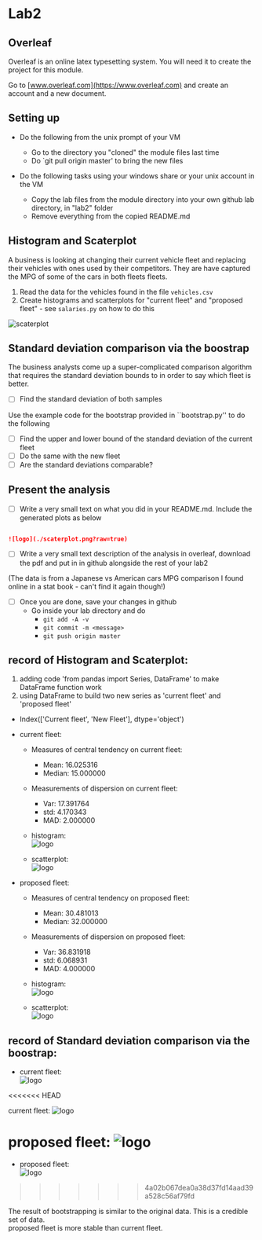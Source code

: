 # Lab2

## Overleaf

Overleaf is an online latex typesetting system. You will need it to create the project for this module. 

Go to [www.overleaf.com](https://www.overleaf.com) and create an account and a new document.

## Setting up 
* Do the following from the unix prompt of your VM
	* Go to the directory you "cloned" the module files last time
	* Do `git pull origin master' to bring the new files

* Do the following tasks using your windows share or your unix account in the VM	
	* Copy the lab files from the module directory into your own github lab directory, in "lab2" folder
	* Remove everything from the copied README.md

## Histogram and Scaterplot

A business is looking at changing their current vehicle fleet and replacing their vehicles with ones used by their competitors. They are have captured the MPG of some of the cars in both fleets fleets.


1. Read the data for the vehicles found in the file `vehicles.csv`
2. Create histograms and scatterplots for "current fleet" and "proposed fleet" - see `salaries.py` on how to do this

![scaterplot](./scaterplot.png?raw=true)

## Standard deviation comparison via the boostrap

The business analysts come up a super-complicated comparison algorithm that requires the standard deviation bounds to in order to say which fleet is better. 

- [ ] Find the standard deviation of both samples


Use the example code for the bootstrap provided in ``bootstrap.py'' to do the following
- [ ] Find the upper and lower bound of the standard deviation of the current fleet
- [ ] Do the same with the new fleet
- [ ] Are the standard deviations comparable? 

## Present the analysis

- [ ] Write a very small text on what you did in your README.md. Include the generated plots as below 

~~~markdown

![logo](./scaterplot.png?raw=true)


~~~

- [ ] Write a very small text description of the analysis in overleaf, download the pdf and put in in github alongside the rest of your lab2 

(The data is from a Japanese vs American cars MPG comparison I found online in a stat book - can't find it again though!)

- [ ] Once you are done, save your changes in github
	* Go inside your lab directory and do 
      * ``git add -A -v``
      * ``git commit -m <message>``
      * ``git push origin master``


## record of Histogram and Scaterplot:

1. adding code 'from pandas import Series, DataFrame' to make DataFrame function work
2. using DataFrame to build two new series as 'current fleet' and 'proposed fleet'

* Index(['Current fleet', 'New Fleet'], dtype='object')  
* current fleet:  
	* Measures of central tendency on current fleet:   
		* Mean: 16.025316  
		* Median: 15.000000  
	* Measurements of dispersion on current fleet:  
		* Var: 17.391764  
		* std: 4.170343  
		* MAD: 2.000000  
	* histogram:  
![logo](./current_fleet_histogram.png?raw=true)  

	* scatterplot:  
![logo](./current_fleet_plot.png?raw=true)  

* proposed fleet:  
	* Measures of central tendency on proposed fleet:  
		* Mean: 30.481013  
		* Median: 32.000000  
	* Measurements of dispersion on proposed fleet:  
		* Var: 36.831918  
		* std: 6.068931  
		* MAD: 4.000000  
	* histogram:  
![logo](./proposed_fleet_histogram.png?raw=true)  
  
	* scatterplot:  
![logo](./proposed_fleet_plot.png?raw=true)  

  

## record of Standard deviation comparison via the boostrap:  
    
* current fleet:  
![logo](./current_fleet_bootstrap_confidence.png?raw=true)  
  
<<<<<<< HEAD
  
current fleet:
![logo](./current_fleet_bootstrap_confidence.png?raw=true)

proposed fleet:
![logo](./proposed_fleet_bootstrap_confidence.png?raw=true)
=======
* proposed fleet:  
![logo](./proposed_fleet_bootstrap_confidence.png?raw=true)  
>>>>>>> 4a02b067dea0a38d37fd14aad39a528c56af79fd

The result of bootstrapping is similar to the original data. This is a credible set of data.  
proposed fleet is more stable than current fleet.  
